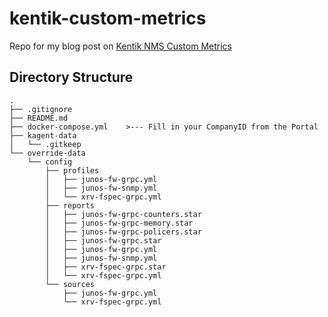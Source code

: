 # kentik-custom-metrics

Repo for my blog post on [Kentik NMS Custom Metrics](https://net4fungr.github.io/posts/kustom-metrics/)

## Directory Structure
```
.
├── .gitignore
├── README.md
├── docker-compose.yml    >--- Fill in your CompanyID from the Portal
├── kagent-data
│   └── .gitkeep
└── override-data
    └── config
        ├── profiles
        │   ├── junos-fw-grpc.yml
        │   ├── junos-fw-snmp.yml
        │   └── xrv-fspec-grpc.yml
        ├── reports
        │   ├── junos-fw-grpc-counters.star
        │   ├── junos-fw-grpc-memory.star
        │   ├── junos-fw-grpc-policers.star
        │   ├── junos-fw-grpc.star
        │   ├── junos-fw-grpc.yml
        │   ├── junos-fw-snmp.yml
        │   ├── xrv-fspec-grpc.star
        │   └── xrv-fspec-grpc.yml
        └── sources
            ├── junos-fw-grpc.yml
            └── xrv-fspec-grpc.yml
```
